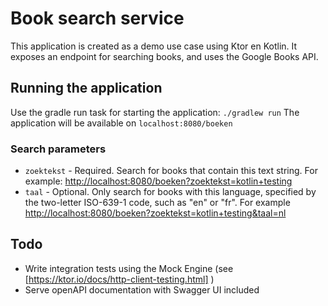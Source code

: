 # Book search service
This application is created as a demo use case using Ktor en Kotlin.
It exposes an endpoint for searching books, and uses the Google Books API.

## Running the application
Use the gradle run task for starting the application: `./gradlew run`
The application will be available on `localhost:8080/boeken` 

### Search parameters
* `zoektekst` - Required. Search for books that contain this text string. For example: [http://localhost:8080/boeken?zoektekst=kotlin+testing]()
* `taal` - Optional. Only search for books with this language, specified by the two-letter ISO-639-1 code, 
such as "en" or "fr". For example  [http://localhost:8080/boeken?zoektekst=kotlin+testing&taal=nl]()

## Todo
* Write integration tests using the Mock Engine (see [https://ktor.io/docs/http-client-testing.html] )
* Serve openAPI documentation with Swagger UI included

